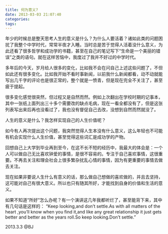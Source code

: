 ```yaml
---
title: 何为意义?
date: 2013-03-03 21:07:40
categories:
tags:
---
```


年少的时候总是整天思考人生的意义是什么？为什么人要活着？诸如此类的问题困扰了我整个中学时代，常常半夜才入睡。当时总是苦于觉得人活着没什么意义，为此还看了很多哲学和成功学的书籍，甚至在自己的笔记写下“生命是一个美丽的错误”之类的语句。就在这样苦恼中，我度过了我并不好过的中学时代。

多年后的今天，岁月给人很多的变化，比如我不会在问自己上述这些问题了，不但如此还有很多变化。比如我开始不看时事新闻，以前我什么新闻都看，动不动就能写出几千字的评论也是很正常的，整个就是一愤青，但是现在完全不关注了，甚至疲于提起。

很多变化感觉很突然，但过程又是自然而然。例如上次翻出在学校时期的记事本，其中一张纸上面列出三十多个需要改的缺点毛病，现在一看全都没有了，但是这张列表写出来后再也没看过了，我也没有督促自己去改，没想到自然而然就没了。

人生的意义是什么？我怎样实现自己的人生价值呢？

如今有人再次提出这个问题，我突然觉得人生本没有什么意义，这么年轻也不可能有机会实现什么人生价值，甚至觉得这些词汇是成功学的产物。

回想自己上大学到毕业再到至今，在这不长不短的经历中，我最大的体会是：一个人可以做自己无比喜欢钟爱的事情，是很不容易的。专注于自己喜欢事情，这很重要。不再去关注和理会社会上很多繁杂扰乱心情的事情，因为有更重要的事情去做去关注。

现在如果非要说人生什么有意义的话，那么做自己想做的喜欢做的，并且去坚持，这可能对自己有很大意义。所以也只有随其所好，才能找到自身的价值和生活的意义。

如果不知道“所好”怎么办呢？有一个演讲这几年我都听烂了，甚至能背下来，其中有几句话是这样的：
“Keep looking,and don’t settle.As with all matters of the heart ,you’ll know when you find it,and like any great relationship it just gets better and better as the years roll.So keep looking.Don’t settle.”


2013.3.3 @BJ